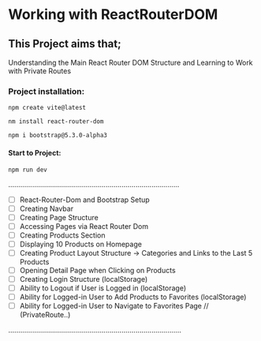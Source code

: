 # Working with ReactRouterDOM

## This Project aims that;
Understanding the Main React Router DOM Structure and Learning to Work with Private Routes


### Project installation:
````
npm create vite@latest

nm install react-router-dom

npm i bootstrap@5.3.0-alpha3
````

#### Start to Project:
````
npm run dev
````

......................................................................................
-[ ] React-Router-Dom and Bootstrap Setup
-[ ] Creating Navbar
-[ ] Creating Page Structure
-[ ] Accessing Pages via React Router Dom
-[ ] Creating Products Section
-[ ] Displaying 10 Products on Homepage
-[ ] Creating Product Layout Structure -> Categories and Links to the Last 5 Products
-[ ] Opening Detail Page when Clicking on Products
-[ ] Creating Login Structure (localStorage)
-[ ] Ability to Logout if User is Logged in (localStorage)
-[ ] Ability for Logged-in User to Add Products to Favorites (localStorage)
-[ ] Ability for Logged-in User to Navigate to Favorites Page // (PrivateRoute..)

.......................................................................................
